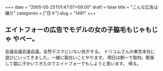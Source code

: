 +++
date = "2005-05-25T01:47:07+09:00"
draft = false
title = "こんな広告は嫌だ"
categories = ["日々"]
slug = "1491"
+++

エイトフォーの広告でモデルの女の子脇毛もじゃもじゃ
やべー。
--
会議会議会議会議。全然デスクにいない気がする。
ドリコムさんの東京本社に遊びにいってきました。一緒に面白いことやります。
明日は朝一で取材。緊張して脇に汗かいてきたのでエイトフォーでもしようと思います。
帰る。
